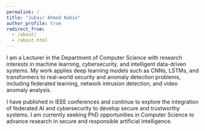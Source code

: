 ```yaml
---
permalink: /
title: "Jubair Ahmed Nabin"
author_profile: true
redirect_from: 
  - /about/
  - /about.html
---
```


I am a Lecturer in the Department of Computer Science with research interests in machine learning, cybersecurity, and intelligent data-driven systems. My work applies deep learning models such as CNNs, LSTMs, and transformers to real-world security and anomaly detection problems, including federated learning, network intrusion detection, and video anomaly analysis.

I have published in IEEE conferences and continue to explore the integration of federated AI and cybersecurity to develop secure and trustworthy systems. I am currently seeking PhD opportunities in Computer Science to advance research in secure and responsible artificial intelligence.  
